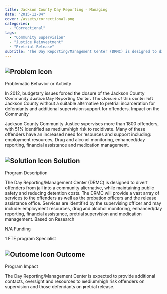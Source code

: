 ```yaml
---
title: Jackson County Day Reporting - Managing
date: "2015-12-04"
cover: /assets/correctional.png
categories:
  - "Correctional"
tags:
  - "Community Supervision"
  - "Justice Reinvestment"
  - "Pretrial Release"
subTitle: "The Day Reporting/Management Center (DRMC) is designed to divert offenders from jail into a community alternative, while maintaining public safety and reducing detention costs."
---
```


## ![Problem Icon](https://github.com/google/material-design-icons/raw/master/alert/1x_web/ic_error_outline_black_48dp.png "Problem")

Problematic Behavior or Activity

In 2012, budgetary issues forced the closure of the Jackson County Community Justice Day Reporting Center. The closure of this center left Jackson County without a suitable alternative to pretrial incarceration for defendants and additional supervision support for offenders.
Impact on the Community

Jackson County Community Justice supervises more than 1800 offenders, with 51% identified as medium/high risk to recidivate. Many of these offenders have an increased need for resources and support including: employment resources, Drug and alcohol monitoring, enhanced/day reporting, financial assistance and medication management.

## ![Solution Icon](https://github.com/google/material-design-icons/raw/master/action/1x_web/ic_lightbulb_outline_black_48dp.png "Solution") Solution

Program Description

The Day Reporting/Management Center (DRMC) is designed to divert offenders from jail into a community alternative, while maintaining public safety and reducing detention costs. The DRMC will provide a vast array of services to the offenders as well as the probation officers and the release assistance office. Services are identified by the supervising officer and may include: employment resources, drug and alcohol monitoring, enhanced/day reporting, financial assistance, pretrial supervision and medication management.
Based on Research

N/A
Funding

1 FTE program Specialist
## ![Outcome Icon](https://github.com/google/material-design-icons/raw/master/action/1x_web/ic_view_list_black_48dp.png "Outcome") Outcome
Program Impact

The Day Reporting/Management Center is expected to provide additional contacts, oversight and resources to medium/high risk offenders on supervision and those defendants on pretrial release.